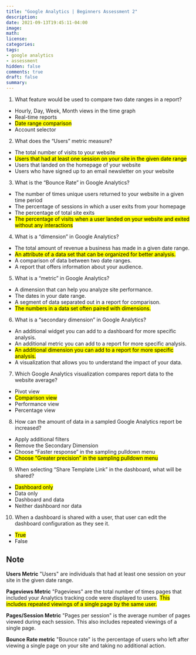 ```yaml
---
title: "Google Analytics | Beginners Assessment 2"
description: 
date: 2021-09-13T19:45:11-04:00
image: 
math:
license: 
categories:
tags:
- google analytics
- assessment
hidden: false
comments: true
draft: false
summary:
---
```


1. What feature would be used to compare two date ranges in a report?

- Hourly, Day, Week, Month views in the time graph
- Real-time reports
- <mark>Date range comparison</mark>
- Account selector

2. What does the “Users” metric measure?

- The total number of visits to your website
- <mark>Users that had at least one session on your site in the given date range</mark>
- Users that landed on the homepage of your website
- Users who have signed up to an email newsletter on your website

3. What is the “Bounce Rate” in Google Analytics?

- The number of times unique users returned to your website in a given time period
- The percentage of sessions in which a user exits from your homepage
- The percentage of total site exits
- <mark>The percentage of visits when a user landed on your website and exited without any interactions</mark>

4. What is a “dimension” in Google Analytics?

- The total amount of revenue a business has made in a given date range.
- <mark>An attribute of a data set that can be organized for better analysis.</mark>
- A comparison of data between two date ranges.
- A report that offers information about your audience.

5. What is a “metric” in Google Analytics?

- A dimension that can help you analyze site performance.
- The dates in your date range.
- A segment of data separated out in a report for comparison.
- <mark>The numbers in a data set often paired with dimensions.</mark>

6. What is a “secondary dimension” in Google Analytics?

- An additional widget you can add to a dashboard for more specific analysis.
- An additional metric you can add to a report for more specific analysis.
- <mark>An additional dimension you can add to a report for more specific analysis.</mark>
- A visualization that allows you to understand the impact of your data.

7. Which Google Analytics visualization compares report data to the website average?

- Pivot view
- <mark>Comparison view</mark>
- Performance view
- Percentage view

8. How can the amount of data in a sampled Google Analytics report be increased?

- Apply additional filters
- Remove the Secondary Dimension
- Choose “Faster response” in the sampling pulldown menu
- <mark>Choose “Greater precision” in the sampling pulldown menu</mark>

9. When selecting “Share Template Link” in the dashboard, what will be shared?

- <mark>Dashboard only</mark>
- Data only
- Dashboard and data
- Neither dashboard nor data

10. When a dashboard is shared with a user, that user can edit the dashboard configuration as they see it.

- <mark>True</mark>
- False

## Note
**Users Metric**
"Users" are individuals that had at least one session on your site in the given date range.

**Pageviews Metric**
"Pageviews" are the total number of times pages that included your Analytics tracking code were displayed to users. <mark>This includes repeated viewings of a single page by the same user.</mark>

**Pages/Session Metric**
"Pages per session" is the average number of pages viewed during each session. This also includes repeated viewings of a single page.

**Bounce Rate metric**
"Bounce rate" is the percentage of users who left after viewing a single page on your site and taking no additional action.


